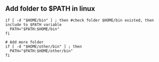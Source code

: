 Add folder to $PATH in linux
------------------------

```
if [ -d "$HOME/bin" ] ; then #check folder $HOME/bin existed, then include to $PATH variable
  PATH="$PATH:$HOME/bin"
fi

# Add more folder
if [ -d "$HOME/other/bin" ] ; then 
  PATH="$PATH:$HOME/other/bin"
fi
```
